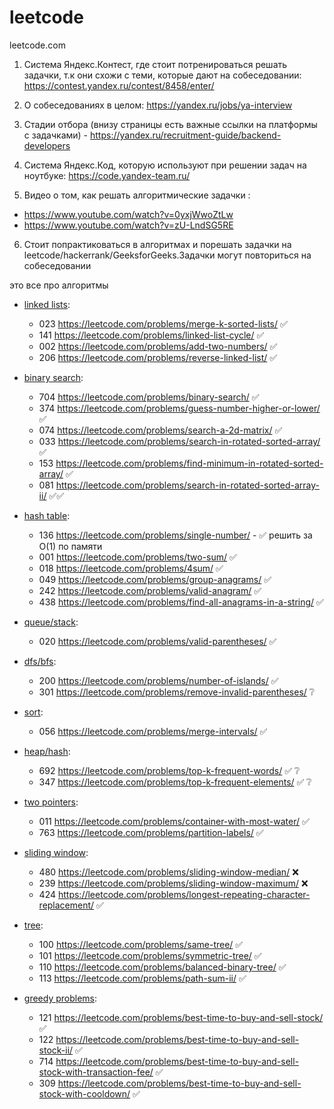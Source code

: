 # leetcode
leetcode.com



1. Система Яндекс.Контест, где стоит потренироваться решать задачки, т.к они схожи с теми, которые дают на собеседовании: https://contest.yandex.ru/contest/8458/enter/

2. О собеседованиях в целом: https://yandex.ru/jobs/ya-interview

3. Стадии отбора (внизу страницы есть важные ссылки на платформы с задачками) - https://yandex.ru/recruitment-guide/backend-developers

4. Cистема Яндекс.Код, которую используют при решении задач на ноутбуке: https://code.yandex-team.ru/

5. Видео о том, как решать алгоритмические задачки :
* https://www.youtube.com/watch?v=0yxjWwoZtLw
* https://www.youtube.com/watch?v=zU-LndSG5RE

6. Стоит попрактиковаться в алгоритмах и порешать задачки на leetcode/hackerrank/GeeksforGeeks.Задачки могут повториться на собеседовании

это все про алгоритмы
* [linked lists](./linkedlist.md):
    * 023 https://leetcode.com/problems/merge-k-sorted-lists/ :white_check_mark: 
    * 141 https://leetcode.com/problems/linked-list-cycle/ :white_check_mark: 
    * 002 https://leetcode.com/problems/add-two-numbers/ :white_check_mark: 
    * 206 https://leetcode.com/problems/reverse-linked-list/ :white_check_mark: 
 
* [binary search](./binarysearch.MD):
    * 704 https://leetcode.com/problems/binary-search/ :white_check_mark:
    * 374 https://leetcode.com/problems/guess-number-higher-or-lower/ :white_check_mark:
    * 074 https://leetcode.com/problems/search-a-2d-matrix/ :white_check_mark:
    * 033 https://leetcode.com/problems/search-in-rotated-sorted-array/ :white_check_mark:
    * 153 https://leetcode.com/problems/find-minimum-in-rotated-sorted-array/ :white_check_mark:
    * 081 https://leetcode.com/problems/search-in-rotated-sorted-array-ii/ :white_check_mark::white_check_mark:
 
* [hash table](./hashmap.md):
    * 136 https://leetcode.com/problems/single-number/ - :white_check_mark: решить за O(1) по памяти
    * 001 https://leetcode.com/problems/two-sum/ :white_check_mark: 
    * 018 https://leetcode.com/problems/4sum/ :white_check_mark: 
    * 049 https://leetcode.com/problems/group-anagrams/ :white_check_mark: 
    * 242 https://leetcode.com/problems/valid-anagram/ :white_check_mark: 
    * 438 https://leetcode.com/problems/find-all-anagrams-in-a-string/ :white_check_mark: 

* [queue/stack](./queue_and_stack.md):
    * 020 https://leetcode.com/problems/valid-parentheses/ :white_check_mark: 

* [dfs/bfs](./dfs_bfs.md):
    * 200 https://leetcode.com/problems/number-of-islands/ :white_check_mark: 
    * 301 https://leetcode.com/problems/remove-invalid-parentheses/ :grey_question:
 
* [sort](./sort.md):
    * 056 https://leetcode.com/problems/merge-intervals/ :white_check_mark: 
 
* [heap/hash](./heap_hash.md):
    * 692 https://leetcode.com/problems/top-k-frequent-words/ :white_check_mark: :grey_question:
    * 347 https://leetcode.com/problems/top-k-frequent-elements/ :white_check_mark: :grey_question:
 
* [two pointers](./two_pointers.md):
    * 011 https://leetcode.com/problems/container-with-most-water/ :white_check_mark: 
    * 763 https://leetcode.com/problems/partition-labels/ :white_check_mark: 
 
* [sliding window](./sliding-window.md):
    * 480 https://leetcode.com/problems/sliding-window-median/ :x:
    * 239 https://leetcode.com/problems/sliding-window-maximum/ :x:
    * 424 https://leetcode.com/problems/longest-repeating-character-replacement/ :white_check_mark: 
 
* [tree](./tree.md):
    * 100 https://leetcode.com/problems/same-tree/ :white_check_mark: 
    * 101 https://leetcode.com/problems/symmetric-tree/ :white_check_mark: 
    * 110 https://leetcode.com/problems/balanced-binary-tree/ :white_check_mark: 
    * 113 https://leetcode.com/problems/path-sum-ii/ :white_check_mark: 
 
* [greedy problems](./greedy_problems.md):
    * 121 https://leetcode.com/problems/best-time-to-buy-and-sell-stock/ :white_check_mark: 
    * 122 https://leetcode.com/problems/best-time-to-buy-and-sell-stock-ii/ :white_check_mark: 
    * 714 https://leetcode.com/problems/best-time-to-buy-and-sell-stock-with-transaction-fee/ :white_check_mark:
    * 309 https://leetcode.com/problems/best-time-to-buy-and-sell-stock-with-cooldown/  :white_check_mark:

